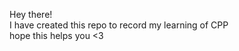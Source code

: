 
Hey there! <br/>
I have created this repo to record my learning of CPP <br/>
hope this helps you <3 <br/>
